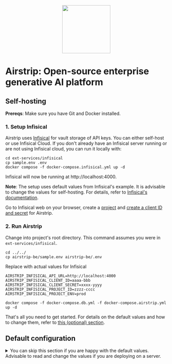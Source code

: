 <p align="center">
<img src="https://github.com/user-attachments/assets/a17ffb83-2acb-4531-bb1c-6d297e35d097" width="150" height="150" style="margin-left: auto; margin-right: auto;" />
</p>

# Airstrip: Open-source enterprise generative AI platform

## Self-hosting

**Prereqs**: Make sure you have Git and Docker installed.

### 1. Setup Infisical

Airstrip uses [Infisical](https://github.com/Infisical/infisical) for vault storage of API keys. You can either self-host or use Infisical Cloud. If you don't already have an Infisical server running or are not using Infisical cloud, you can run it locally with:

```
cd ext-services/infisical
cp sample.env .env
docker compose -f docker-compose.infisical.yml up -d
```

Infisical will now be running at http://localhost:4000.

**Note**: The setup uses default values from Infisical's example. It is advisable to change the values for self-hosting. For details, refer to [Infisical's documentation](https://infisical.com/docs/self-hosting/configuration/envars).

Go to Infisical web on your browser, create a [project](https://infisical.com/docs/documentation/platform/project) and [create a client ID and secret](https://infisical.com/docs/documentation/platform/identities/universal-auth#guide) for Airstrip.

### 2. Run Airstrip

Change into project's root directory. This command assumes you were in `ext-services/infisical`.

```
cd ../../
cp airstrip-be/sample.env airstrip-be/.env
```

Replace with actual values for Infisical

```
AIRSTRIP_INFISICAL_API_URL=http://localhost:4000
AIRSTRIP_INFISICAL_CLIENT_ID=aaaa-bbb
AIRSTRIP_INFISICAL_CLIENT_SECRET=xxxx-yyyy
AIRSTRIP_INFISICAL_PROJECT_ID=zzzz-cccc
AIRSTRIP_INFISICAL_PROJECT_ENV=prod
```

```
docker compose -f docker-compose.db.yml -f docker-compose.airstrip.yml up -d
```

That's all you need to get started. For details on the default values and how to change them, refer to [this (optional) section](#default-configuration).

## Default configuration

<details>
  <summary>You can skip this section if you are happy with the default values. Advisable to read and change the values if you are deploying on a server.</summary>

### Backend

#### .env

`.env` is used as `env_file` in `docker-compose.yml` to provide environment variables. If you update the database values (e.g. credentials), make sure to update the [SQL init script](/airstrip-be/docker-entrypoint-initdb.d/init.sql) and flyway section in [docker-compose.yml](./docker-compose.yml).

#### AIRSTRIP_JWT_PUBLIC_JWK and AIRSTRIP_JWT_PRIVATE_JWK

When building the Docker image, a pair of public/private key is generated inside the image. They are used to sign JWT tokens. You can use another pair of keys by setting the environment variables `AIRSTRIP_JWT_PUBLIC_JWK` and `AIRSTRIP_JWT_PRIVATE_JWK` to your keys' file paths.

#### AIRSTRIP_SMTP_HOST, AIRSTRIP_SMTP_PORT, AIRSTRIP_SMTP_USER, AIRSTRIP_SMTP_PASSWORD, and AIRSTRIP_EMAIL_SENDER

These values are for sending emails. These are left blank by default. **Without these values, email functionality is disabled**. Currently, email functionality is only used for sending a password reset link and organization invite link.

### Postgres

#### Database credentials

The credentials are used in the environment variables, SQL init script, and `docker-compose.yml` (in flyway's command section). They have to be updated together.
</details>
